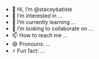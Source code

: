 - 👋 Hi, I’m @staceybatiste
- 👀 I’m interested in ...
- 🌱 I’m currently learning ...
- 💞️ I’m looking to collaborate on ...
- 📫 How to reach me ...
- 😄 Pronouns: ...
- ⚡ Fun fact: ...

<!---
staceybatiste/staceybatiste is a ✨ special ✨ repository because its `README.md` (this file) appears on your GitHub profile.
You can click the Preview link to take a look at your changes.
--->
